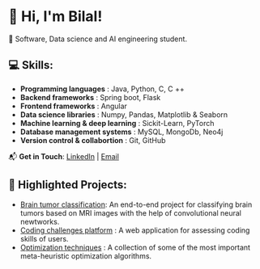 # 👋 Hi, I'm Bilal!

🎯 Software, Data science and AI engineering student.

## 💻 Skills:
- **Programming languages** : Java, Python, C, C ++
- **Backend frameworks** : Spring boot, Flask
- **Frontend frameworks** : Angular
- **Data science libraries** : Numpy, Pandas, Matplotlib & Seaborn
- **Machine learning & deep learning** : Sickit-Learn, PyTorch
- **Database management systems** : MySQL, MongoDb, Neo4j
- **Version control & collabortion** : Git, GitHub

📬 **Get in Touch**: [LinkedIn](www.linkedin.com/in/bilal-lahfari-107854290) | [Email](mailto:lahfaribilal2@gmail.com)

## 🌟 Highlighted Projects:
- [Brain tumor classification](https://github.com/yourusername/coolproject): An end-to-end project for classifying brain tumors based on MRI images with the help of convolutional neural newtworks.
- [Coding challenges platform](https://github.com/yourusername/coolproject) : A web application for assessing coding skills of users.
- [Optimization techniques](https://github.com/D0esN0tM1tter/GA) : A collection of some of the most important meta-heuristic optimization algorithms.
